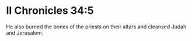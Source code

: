 # II Chronicles 34:5

He also burned the bones of the priests on their altars and cleansed Judah and Jerusalem.
